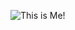 ![This is Me!](https://scontent-lax3-1.xx.fbcdn.net/v/t1.0-9/fr/cp0/e15/q65/82128424_117961416372178_2784625124190453760_n.jpg?_nc_cat=103&_nc_sid=dd7718&efg=eyJpIjoidCJ9&_nc_ohc=48enCN8MtBEAX-Iyuow&_nc_ht=scontent-lax3-1.xx&_nc_tp=14&oh=e0acb2ee14a5217911fce71b992f25d9&oe=5EAC590F)
